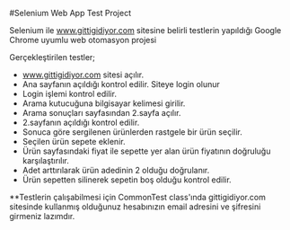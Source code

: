  #Selenium Web App Test Project
 
 Selenium ile www.gittigidiyor.com sitesine belirli testlerin yapıldığı Google Chrome uyumlu web otomasyon projesi
 
 Gerçekleştirilen testler;

- www.gittigidiyor.com sitesi açılır.
- Ana sayfanın açıldığı kontrol edilir. Siteye login olunur
- Login işlemi kontrol edilir.
- Arama kutucuğuna bilgisayar kelimesi girilir.
- Arama sonuçları sayfasından 2.sayfa açılır.
- 2.sayfanın açıldığı kontrol edilir.
- Sonuca göre sergilenen ürünlerden rastgele bir ürün seçilir.
- Seçilen ürün sepete eklenir.
- Ürün sayfasındaki fiyat ile sepette yer alan ürün fiyatının doğruluğu karşılaştırılır.
- Adet arttırılarak ürün adedinin 2 olduğu doğrulanır.
- Ürün sepetten silinerek sepetin boş olduğu kontrol edilir.

**Testlerin çalışabilmesi için CommonTest class'ında gittigidiyor.com sitesinde kullanmış olduğunuz hesabınızın email adresini ve şifresini girmeniz lazımdır.
